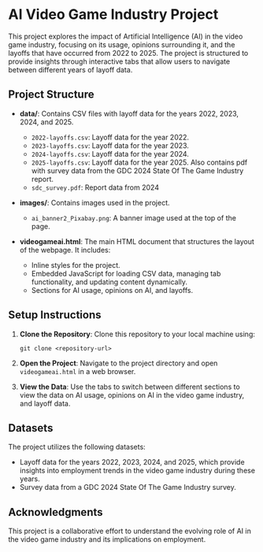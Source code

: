 # AI Video Game Industry Project

This project explores the impact of Artificial Intelligence (AI) in the video game industry, focusing on its usage, opinions surrounding it, and the layoffs that have occurred from 2022 to 2025. The project is structured to provide insights through interactive tabs that allow users to navigate between different years of layoff data.

## Project Structure

- **data/**: Contains CSV files with layoff data for the years 2022, 2023, 2024, and 2025.
  - `2022-layoffs.csv`: Layoff data for the year 2022.
  - `2023-layoffs.csv`: Layoff data for the year 2023.
  - `2024-layoffs.csv`: Layoff data for the year 2024.
  - `2025-layoffs.csv`: Layoff data for the year 2025.
Also contains pdf with survey data from the GDC 2024 State Of The Game Industry report.
  - `sdc_survey.pdf`: Report data from 2024

- **images/**: Contains images used in the project.
  - `ai_banner2_Pixabay.png`: A banner image used at
  the top of the page.

- **videogameai.html**: The main HTML document that structures the layout of the webpage. It includes:
  - Inline styles for the project.
  - Embedded JavaScript for loading CSV data, managing tab functionality, and updating content dynamically.
  - Sections for AI usage, opinions on AI, and layoffs.

## Setup Instructions

1. **Clone the Repository**: 
   Clone this repository to your local machine using:
   ```
   git clone <repository-url>
   ```

2. **Open the Project**: 
   Navigate to the project directory and open `videogameai.html` in a web browser.

3. **View the Data**: 
Use the tabs to switch between different sections to view the data on AI usage, opinions on AI in the video game industry, and layoff data.


## Datasets

The project utilizes the following datasets:
- Layoff data for the years 2022, 2023, 2024, and 2025, which provide insights into employment trends in the video game industry during these years.
- Survey data from a GDC 2024 State Of The Game Industry
survey.

## Acknowledgments

This project is a collaborative effort to understand the evolving role of AI in the video game industry and its implications on employment.
